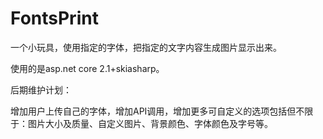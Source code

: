 # FontsPrint
一个小玩具，使用指定的字体，把指定的文字内容生成图片显示出来。

使用的是asp.net core 2.1+skiasharp。

后期维护计划：

增加用户上传自己的字体，增加API调用，增加更多可自定义的选项包括但不限于：图片大小及质量、自定义图片、背景颜色、字体颜色及字号等。
